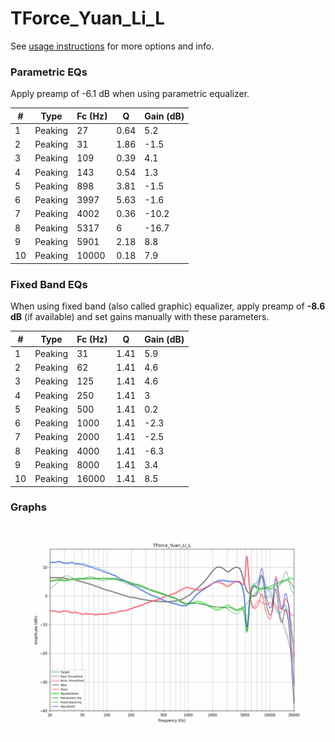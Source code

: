 # TForce_Yuan_Li_L
See [usage instructions](https://github.com/jaakkopasanen/AutoEq#usage) for more options and info.

### Parametric EQs
Apply preamp of -6.1 dB when using parametric equalizer.

|   # | Type    |   Fc (Hz) |    Q |   Gain (dB) |
|-----|---------|-----------|------|-------------|
|   1 | Peaking |        27 | 0.64 |         5.2 |
|   2 | Peaking |        31 | 1.86 |        -1.5 |
|   3 | Peaking |       109 | 0.39 |         4.1 |
|   4 | Peaking |       143 | 0.54 |         1.3 |
|   5 | Peaking |       898 | 3.81 |        -1.5 |
|   6 | Peaking |      3997 | 5.63 |        -1.6 |
|   7 | Peaking |      4002 | 0.36 |       -10.2 |
|   8 | Peaking |      5317 | 6    |       -16.7 |
|   9 | Peaking |      5901 | 2.18 |         8.8 |
|  10 | Peaking |     10000 | 0.18 |         7.9 |

### Fixed Band EQs
When using fixed band (also called graphic) equalizer, apply preamp of **-8.6 dB** (if available) and set gains manually with these parameters.

|   # | Type    |   Fc (Hz) |    Q |   Gain (dB) |
|-----|---------|-----------|------|-------------|
|   1 | Peaking |        31 | 1.41 |         5.9 |
|   2 | Peaking |        62 | 1.41 |         4.6 |
|   3 | Peaking |       125 | 1.41 |         4.6 |
|   4 | Peaking |       250 | 1.41 |         3   |
|   5 | Peaking |       500 | 1.41 |         0.2 |
|   6 | Peaking |      1000 | 1.41 |        -2.3 |
|   7 | Peaking |      2000 | 1.41 |        -2.5 |
|   8 | Peaking |      4000 | 1.41 |        -6.3 |
|   9 | Peaking |      8000 | 1.41 |         3.4 |
|  10 | Peaking |     16000 | 1.41 |         8.5 |

### Graphs
![](./TForce_Yuan_Li_L.png)
